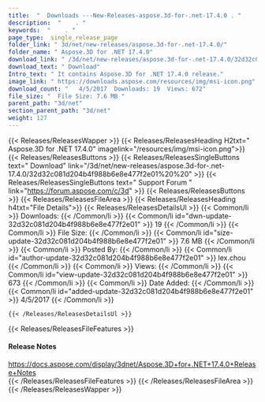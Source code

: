 ```yaml
---
title:  "  Downloads ---New-Releases-aspose.3d-for-.net-17.4.0 . " 
description:  "    . " 
keywords:  "    . " 
page_type:  single_release_page
folder_link: " 3d/net/new-releases/aspose.3d-for-.net-17.4.0/"
folder_name: " Aspose.3D for .NET 17.4.0"
download_link: " /3d/net/new-releases/aspose.3d-for-.net-17.4.0/32d32c081d204b4f988b6e8e477f2e01"
download_text: " Download"
Intro_text: " It contains Aspose.3D for .NET 17.4.0 release."
image_link: " https://downloads.aspose.com/resources/img/msi-icon.png"
download_count: "   4/5/2017  Downloads: 19  Views: 672"
file_size: "  File Size: 7.6 MB "
parent_path: "3d/net"
section_parent_path: "3d/net"
weight: 127 
---
```


{{< Releases/ReleasesWapper >}}
  {{< Releases/ReleasesHeading H2txt=" Aspose.3D for .NET 17.4.0" imagelink="/resources/img/msi-icon.png">}}
  {{< Releases/ReleasesButtons >}}
    {{< Releases/ReleasesSingleButtons text=" Download" link="/3d/net/new-releases/aspose.3d-for-.net-17.4.0/32d32c081d204b4f988b6e8e477f2e01%20%20" >}}
    {{< Releases/ReleasesSingleButtons text=" Support Forum " link="https://forum.aspose.com/c/3d" >}}
  {{< Releases/ReleasesButtons >}}
  {{< Releases/ReleasesFileArea >}}
    {{< Releases/ReleasesHeading h4txt="File Details">}}
    {{< Releases/ReleasesDetailsUl >}}
            {{< Common/li  >}} Downloads: {{< /Common/li >}} 
      {{< Common/li id="dwn-update-32d32c081d204b4f988b6e8e477f2e01" >}} 19 {{< /Common/li >}} 
      {{< Common/li  >}} File Size: {{< /Common/li >}} 
      {{< Common/li id="size-update-32d32c081d204b4f988b6e8e477f2e01" >}} 7.6 MB {{< /Common/li >}} 
      {{< Common/li  >}} Posted By: {{< /Common/li >}} 
      {{< Common/li id="author-update-32d32c081d204b4f988b6e8e477f2e01" >}} lex.chou {{< /Common/li >}} 
      {{< Common/li  >}} Views: {{< /Common/li >}} 
      {{< Common/li id="view-update-32d32c081d204b4f988b6e8e477f2e01" >}} 673 {{< /Common/li >}} 
      {{< Common/li  >}} Date Added: {{< /Common/li >}} 
      {{< Common/li id="added-update-32d32c081d204b4f988b6e8e477f2e01" >}} 4/5/2017 {{< /Common/li >}} 

    {{< /Releases/ReleasesDetailsUl >}}

  {{< Releases/ReleasesFileFeatures >}}
      <h4>Release Notes</h4><div><a href="https://docs.aspose.com/display/3dnet/Aspose.3D+for+.NET+17.4.0+Release+Notes">https://docs.aspose.com/display/3dnet/Aspose.3D+for+.NET+17.4.0+Release+Notes</a></div>
  {{< /Releases/ReleasesFileFeatures >}}
 {{< /Releases/ReleasesFileArea >}}
{{< /Releases/ReleasesWapper >}}



